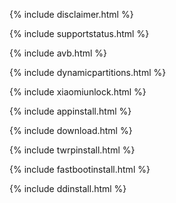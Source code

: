 {% include disclaimer.html %}

{% include supportstatus.html %}

{% include avb.html %}

{% include dynamicpartitions.html %}

{% include xiaomiunlock.html %}

{% include appinstall.html %}

{% include download.html %}

{% include twrpinstall.html %}

{% include fastbootinstall.html %}

{% include ddinstall.html %}
